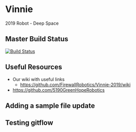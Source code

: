 # Vinnie
2019 Robot - Deep Space

## Master Build Status

[![Build Status](https://travis-ci.com/FirewallRobotics/Vinnie-2019.svg?token=q4ZabY9wJJhCyU6hts1S&branch=master)](https://travis-ci.com/FirewallRobotics/Vinnie-2019)

## Useful Resources

* Our wiki with useful links
  * https://github.com/FirewallRobotics/Vinnie-2019/wiki
* https://github.com/5190GreenHopeRobotics

## Adding a sample file update

## Testing gitflow